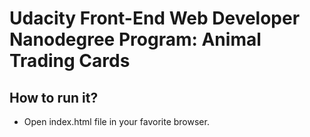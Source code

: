 # Udacity Front-End Web Developer Nanodegree Program: Animal Trading Cards

## How to run it?

* Open index.html file in your favorite browser.


